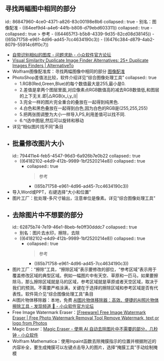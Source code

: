 ## 寻找两幅图中相同的部分
id:: 86847960-4ce0-4371-a826-83c00198e8b6
collapsed:: true
	- 别名：图像配准
	- ((64eef9d4-a4e6-44fb-b808-d79ebd603311))
	  collapsed:: true
		- collapsed:: true
		  > 参考
			- ((644657f3-b5b8-4339-9d35-82cd08d38145))
			- ((65b71758-e961-4d96-ad45-7cc4634190c3))
			- ((6476c384-d879-4ab2-8079-55914c6ff0c7))
- [自带识别相似的图库 - 问题求助 - 小众软件官方论坛](https://meta.appinn.net/t/topic/33901)
- [Visual Similarity Duplicate Image Finder Alternatives: 25+ Duplicate Images Finders | AlternativeTo](https://alternativeto.net/software/visual-similarity-duplicate-image-finder/?feature=duplicate-images-finder)
- Wolfram图像配准库：寻找两幅图像中相同的部分 [图像配准](https://reference.wolfram.com/language/ref/ImageAlign.html)
- PhotoShop差值法比较，软件介绍详见“综合图像处理工具”
  collapsed:: true
	- 1.RGB(Red,Green,Blue)的每个数值最大是255,最小是0.
	- 2.差值是拿两个图层里面,对应像素点RGB数值高的减去RGB数值低,和图层的上下无关.即|△RGB(x_i,y_i)|
	- 3.完全一样的图片完全重合的叠放在一起得到纯黑色.
	- 4.白色和黑色叠放在一起得到白色,因为白色的RGB是(255,255,255)
	- 5.把两张图调整为大小一样导入PS,利用差值可以找不同.
	- 6.^t选中图层,然后可以旋转和移动
- 详见“相似图片找不同”条目
- ## 批量修改图片大小
  id:: 794411e4-feb5-4547-96d3-6a926b7e0b22
  collapsed:: true
	- ((64182102-e4d9-412b-9989-1bf2520214e8))
	  collapsed:: true
		- collapsed:: true
		  >参考
			- ((65b71758-e961-4d96-ad45-7cc4634190c3))
- 导入Word或PPT，右键选择“大小和位置”
- 图片工厂：批处理-多尺寸输出，注意单位是像素。详见“综合图像处理工具”
- ## 去除图片中不想要的部分
  id:: 62875b74-7e19-46e1-8beb-fe0ff30dddc7
  collapsed:: true
	- 别名：图片去水印，擦除，去除
	- ((64182102-e4d9-412b-9989-1bf2520214e8))
	  collapsed:: true
		- collapsed:: true
		  >参考
			- ((65b71758-e961-4d96-ad45-7cc4634190c3))
- 图片工厂：“擦除”工具，“擦除区域”表示要修改的部位，“参考区域”表示用于覆盖修改区域的典型区域。例如一幅图片中有天空、草原和一匹马，如果要擦除马，那么擦除区域就是马的区域，参考区域就是草原或者天空区域，取决于我们的预测。不需要严格涂满，关键在于选择的擦除区域和参考区域是否有代表性。软件简介见“综合图像处理工具”条目
- AI图片物体移除器：本地，免费 [AI图片物体移除器：高效、便捷的AI照片物体擦除工具 - 发现频道 🔎 - 小众软件官方论坛](https://meta.appinn.net/t/topic/50508)
- Free Image Watermark Eraser：[[Freeware] Free Image Watermark Eraser | Free Photo Watermark Removal Tool Remove Watermark, text or logo from Photos](https://gilisoft.com/free-photo-stamp-remover.htm)
- Magic Eraser：[Magic Eraser - 使用 AI 自动去除图片中不需要的部分，几秒钟 - 小众软件](https://www.appinn.com/magic-eraser/)
- Wolfram Mathematica：使用Inpaint函数去除掩膜指示的位置并根据附近的内容补全，要生成掩膜可以左键点击导入的图片，选择“掩膜工具”手动绘制掩模